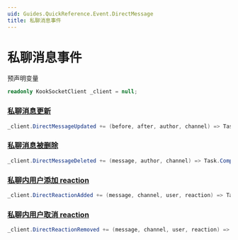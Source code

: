 ```yaml
---
uid: Guides.QuickReference.Event.DirectMessage
title: 私聊消息事件
---
```


# 私聊消息事件

预声明变量

```csharp
readonly KookSocketClient _client = null;
```

### [私聊消息更新]

```csharp
_client.DirectMessageUpdated += (before, after, author, channel) => Task.CompletedTask;
```

### [私聊消息被删除]

```csharp
_client.DirectMessageDeleted += (message, author, channel) => Task.CompletedTask;
```

### [私聊内用户添加 reaction]

```csharp
_client.DirectReactionAdded += (message, channel, user, reaction) => Task.CompletedTask;
```

### [私聊内用户取消 reaction]

```csharp
_client.DirectReactionRemoved += (message, channel, user, reaction) => Task.CompletedTask;
```

[私聊消息更新]: https://developer.kookapp.cn/doc/event/direct-message#私聊消息更新
[私聊消息被删除]: https://developer.kookapp.cn/doc/event/direct-message#私聊消息被删除
[私聊内用户添加 reaction]: https://developer.kookapp.cn/doc/event/direct-message#私聊内用户添加%20reaction
[私聊内用户取消 reaction]: https://developer.kookapp.cn/doc/event/direct-message#私聊内用户取消%20reaction
